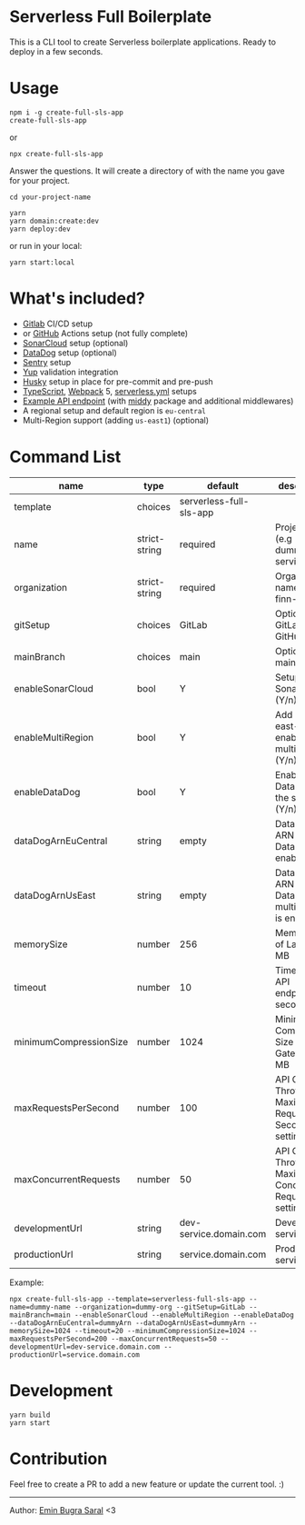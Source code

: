 # Serverless Full Boilerplate

This is a CLI tool to create Serverless boilerplate applications. Ready to deploy in a few seconds.

# Usage

```
npm i -g create-full-sls-app
create-full-sls-app
```

or

```
npx create-full-sls-app
```

Answer the questions. It will create a directory of with the name you gave for your project.

`cd your-project-name`

```
yarn
yarn domain:create:dev
yarn deploy:dev
```

or run in your local:

`yarn start:local`

# What's included?

- [Gitlab](https://www.gitlab.com) CI/CD setup
- or [GitHub](https://www.github.com) Actions setup (not fully complete)
- [SonarCloud](https://www.sonarcloud.io) setup (optional)
- [DataDog](https://www.datadoghq.com/) setup (optional)
- [Sentry](https://www.sentry.io) setup
- [Yup](https://www.npmjs.com/package/yup) validation integration
- [Husky](https://github.com/typicode/husky) setup in place for pre-commit and pre-push
- [TypeScript](https://www.typescriptlang.org/), [Webpack](https://webpack.js.org/) 5, [serverless.yml](https://www.serverless.com/framework/docs/providers/aws/guide/serverless.yml) setups
- [Example API endpoint](https://github.com/ebsaral/create-full-sls-app/blob/1.4.0/templates/serverless-full-sls-app/src/handlers/status/index.ts) (with [middy](https://www.npmjs.com/package/middy) package and additional middlewares)
- A regional setup and default region is `eu-central`
- Multi-Region support (adding `us-east1`) (optional)

# Command List

| name                   | type          | default                 | description                                                  |
| ---------------------- | ------------- | ----------------------- | ------------------------------------------------------------ |
| template               | choices       | serverless-full-sls-app |                                                              |
| name                   | strict-string | required                | Project name (e.g dummy-service)                             |
| organization           | strict-string | required                | Organization name (e.g finn-auto)                            |
| gitSetup               | choices       | GitLab                  | Options: GitLab, GitHub                                      |
| mainBranch             | choices       | main                    | Options: main, master                                        |
| enableSonarCloud       | bool          | Y                       | Setup SonarCloud (Y/n)                                       |
| enableMultiRegion      | bool          | Y                       | Add us-east-1 and enable multi-region (Y/n)                  |
| enableDataDog          | bool          | Y                       | Enable DataDog in the setup (Y/n)                            |
| dataDogArnEuCentral    | string        | empty                   | DataDog EU ARN (only if DataDog is enabled)                  |
| dataDogArnUsEast       | string        | empty                   | DataDog US ARN (only if DataDog and multi-region is enabled) |
| memorySize             | number        | 256                     | Memory Size of Lambda in MB                                  |
| timeout                | number        | 10                      | Timeout of API endpoints in seconds                          |
| minimumCompressionSize | number        | 1024                    | Minimum Compression Size of API Gateway in MB                |
| maxRequestsPerSecond   | number        | 100                     | API Gateway Throttling Maximum Requests Per Second setting   |
| maxConcurrentRequests  | number        | 50                      | API Gateway Throttling Maximum Concurrent Requests setting   |
| developmentUrl         | string        | dev-service.domain.com  | Development service URL                                      |
| productionUrl          | string        | service.domain.com      | Production service URL                                       |

Example:

```
npx create-full-sls-app --template=serverless-full-sls-app --name=dummy-name --organization=dummy-org --gitSetup=GitLab --mainBranch=main --enableSonarCloud --enableMultiRegion --enableDataDog --dataDogArnEuCentral=dummyArn --dataDogArnUsEast=dummyArn --memorySize=1024 --timeout=20 --minimumCompressionSize=1024 --maxRequestsPerSecond=200 --maxConcurrentRequests=50 --developmentUrl=dev-service.domain.com --productionUrl=service.domain.com
```

# Development

```
yarn build
yarn start
```

# Contribution

Feel free to create a PR to add a new feature or update the current tool. :)

---

Author: [Emin Bugra Saral](https://www.saral.dev) <3
